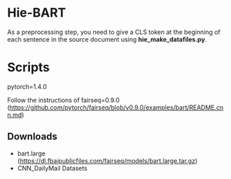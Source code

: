 # Hie-BART
As a preprocessing step, you need to give a CLS token at the beginning of each sentence in the source document using **hie_make_datafiles.py**.

# Scripts
pytorch=1.4.0

Follow the instructions of fairseq=0.9.0 (https://github.com/pytorch/fairseq/blob/v0.9.0/examples/bart/README.cnn.md)

## Downloads
- bart.large (https://dl.fbaipublicfiles.com/fairseq/models/bart.large.tar.gz)
- CNN_DailyMail Datasets


